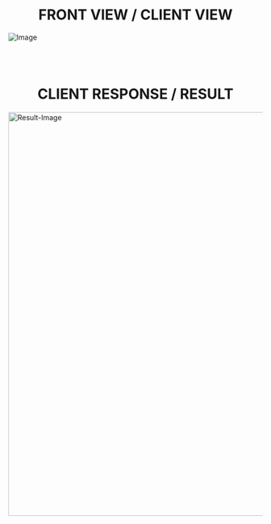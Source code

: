 
<h1 style="text-align:center">FRONT VIEW / CLIENT VIEW</h1>

![Image](https://github.com/user-attachments/assets/95e3abe6-4217-4627-a232-72a4e52dfe2c)

<br><br>

<h1 style="text-align:center">CLIENT RESPONSE / RESULT</h1>

<img width="900" height="800" alt="Result-Image" src="https://github.com/user-attachments/assets/131b20ba-2ffb-45c8-8d08-4c7f0871524a" />




